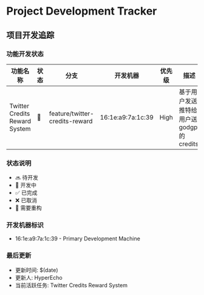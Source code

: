 # Project Development Tracker

## 项目开发追踪

### 功能开发状态

| 功能名称 | 状态 | 分支 | 开发机器 | 优先级 | 描述 |
|---------|------|------|----------|--------|------|
| Twitter Credits Reward System | 🚧 | feature/twitter-credits-reward | 16:1e:a9:7a:1c:39 | High | 基于用户发送推特给用户送 godgpt 的 credits |

### 状态说明
- 🔜 待开发
- 🚧 开发中
- ✅ 已完成
- ❌ 已取消
- 🔄 需要重构

### 开发机器标识
- 16:1e:a9:7a:1c:39 - Primary Development Machine

### 最后更新
- 更新时间: $(date)
- 更新人: HyperEcho
- 当前活跃任务: Twitter Credits Reward System 